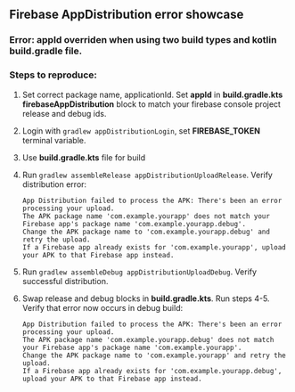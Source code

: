 ## Firebase AppDistribution error showcase 
### Error: appId overriden when using two build types and kotlin build.gradle file.

### Steps to reproduce:

1. Set correct package name, applicationId. Set **appId** in **build.gradle.kts**  **firebaseAppDistribution** block to match your firebase console project release and debug ids.

2. Login with `gradlew appDistributionLogin`, set **FIREBASE_TOKEN** terminal variable.

3. Use **build.gradle.kts** file for build

4. Run `gradlew assembleRelease appDistributionUploadRelease`. Verify distribution error:

   ```
   App Distribution failed to process the APK: There's been an error processing your upload. 
   The APK package name 'com.example.yourapp' does not match your Firebase app's package name 'com.example.yourapp.debug'. 
   Change the APK package name to 'com.example.yourapp.debug' and retry the upload. 
   If a Firebase app already exists for 'com.example.yourapp', upload your APK to that Firebase app instead.
   ```

5. Run `gradlew assembleDebug appDistributionUploadDebug`. Verify successful distribution. 

6. Swap release and debug blocks in **build.gradle.kts**. Run steps 4-5. Verify that error now occurs in debug build:

   ```
   App Distribution failed to process the APK: There's been an error processing your upload. 
   The APK package name 'com.example.yourapp.debug' does not match your Firebase app's package name 'com.example.yourapp'. 
   Change the APK package name to 'com.example.yourapp' and retry the upload.  
   If a Firebase app already exists for 'com.example.yourapp.debug', upload your APK to that Firebase app instead.
   ```


